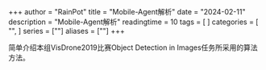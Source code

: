+++
author = "RainPot"
title = "Mobile-Agent解析"
date = "2024-02-11"
description = "Mobile-Agent解析"
readingtime = 10
tags = [
]
categories = [
"",
]
series = [""]
aliases = [""]
+++

简单介绍本组VisDrone2019比赛Object Detection in Images任务所采用的算法方法。